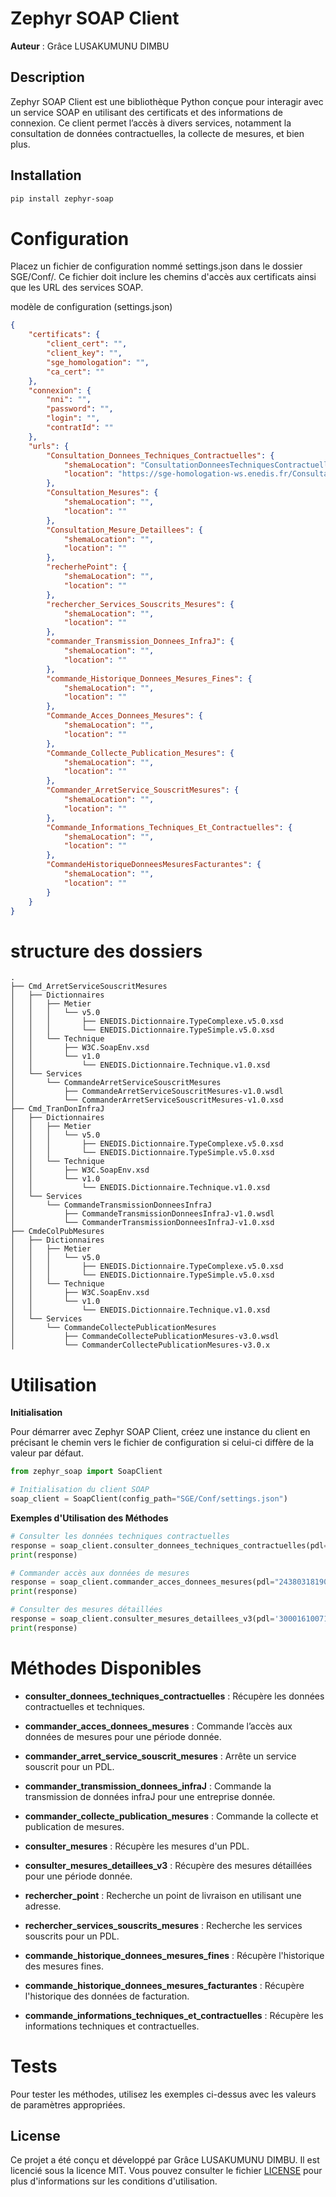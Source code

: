 # Zephyr SOAP Client

**Auteur** : Grâce LUSAKUMUNU DIMBU

## Description

Zephyr SOAP Client est une bibliothèque Python conçue pour interagir avec un service SOAP en utilisant des certificats et des informations de connexion. Ce client permet l’accès à divers services, notamment la consultation de données contractuelles, la collecte de mesures, et bien plus.

## Installation

```bash
pip install zephyr-soap

```

# Configuration
Placez un fichier de configuration nommé settings.json dans le dossier SGE/Conf/. Ce fichier doit inclure les chemins d'accès aux certificats ainsi que les URL des services SOAP.

modèle de configuration (settings.json)
```json
{
    "certificats": {
        "client_cert": "",
        "client_key": "",
        "sge_homologation": "",
        "ca_cert": ""
    },
    "connexion": {
        "nni": "",
        "password": "",
        "login": "",
        "contratId": ""
    },
    "urls": {
        "Consultation_Donnees_Techniques_Contractuelles": {
            "shemaLocation": "ConsultationDonneesTechniquesContractuelles/ConsultationDonneesTechniquesContractuelles-v1.0.wsdl",
            "location": "https://sge-homologation-ws.enedis.fr/ConsultationDonneesTechniquesContractuelles/v1.0"
        },
        "Consultation_Mesures": {
            "shemaLocation": "",
            "location": ""
        },
        "Consultation_Mesure_Detaillees": {
            "shemaLocation": "",
            "location": ""
        },
        "recherhePoint": {
            "shemaLocation": "",
            "location": ""
        },
        "rechercher_Services_Souscrits_Mesures": {
            "shemaLocation": "",
            "location": ""
        },
        "commander_Transmission_Donnees_InfraJ": {
            "shemaLocation": "",
            "location": ""
        },
        "commande_Historique_Donnees_Mesures_Fines": {
            "shemaLocation": "",
            "location": ""
        },
        "Commande_Acces_Donnees_Mesures": {
            "shemaLocation": "",
            "location": ""
        },
        "Commande_Collecte_Publication_Mesures": {
            "shemaLocation": "",
            "location": ""
        },
        "Commander_ArretService_SouscritMesures": {
            "shemaLocation": "",
            "location": ""
        },
        "Commande_Informations_Techniques_Et_Contractuelles": {
            "shemaLocation": "",
            "location": ""
        },
        "CommandeHistoriqueDonneesMesuresFacturantes": {
            "shemaLocation": "",
            "location": ""
        }
    }
}

```

# structure des dossiers 
```
.
├── Cmd_ArretServiceSouscritMesures
│   ├── Dictionnaires
│   │   ├── Metier
│   │   │   └── v5.0
│   │   │       ├── ENEDIS.Dictionnaire.TypeComplexe.v5.0.xsd
│   │   │       └── ENEDIS.Dictionnaire.TypeSimple.v5.0.xsd
│   │   └── Technique
│   │       ├── W3C.SoapEnv.xsd
│   │       └── v1.0
│   │           └── ENEDIS.Dictionnaire.Technique.v1.0.xsd
│   └── Services
│       └── CommandeArretServiceSouscritMesures
│           ├── CommandeArretServiceSouscritMesures-v1.0.wsdl
│           └── CommanderArretServiceSouscritMesures-v1.0.xsd
├── Cmd_TranDonInfraJ
│   ├── Dictionnaires
│   │   ├── Metier
│   │   │   └── v5.0
│   │   │       ├── ENEDIS.Dictionnaire.TypeComplexe.v5.0.xsd
│   │   │       └── ENEDIS.Dictionnaire.TypeSimple.v5.0.xsd
│   │   └── Technique
│   │       ├── W3C.SoapEnv.xsd
│   │       └── v1.0
│   │           └── ENEDIS.Dictionnaire.Technique.v1.0.xsd
│   └── Services
│       └── CommandeTransmissionDonneesInfraJ
│           ├── CommandeTransmissionDonneesInfraJ-v1.0.wsdl
│           └── CommanderTransmissionDonneesInfraJ-v1.0.xsd
├── CmdeColPubMesures
│   ├── Dictionnaires
│   │   ├── Metier
│   │   │   └── v5.0
│   │   │       ├── ENEDIS.Dictionnaire.TypeComplexe.v5.0.xsd
│   │   │       └── ENEDIS.Dictionnaire.TypeSimple.v5.0.xsd
│   │   └── Technique
│   │       ├── W3C.SoapEnv.xsd
│   │       └── v1.0
│   │           └── ENEDIS.Dictionnaire.Technique.v1.0.xsd
│   └── Services
│       └── CommandeCollectePublicationMesures
│           ├── CommandeCollectePublicationMesures-v3.0.wsdl
│           └── CommanderCollectePublicationMesures-v3.0.x

```

# Utilisation
**Initialisation**

Pour démarrer avec Zephyr SOAP Client, créez une instance du client en précisant le chemin vers le fichier de configuration si celui-ci diffère de la valeur par défaut.

```python
from zephyr_soap import SoapClient

# Initialisation du client SOAP
soap_client = SoapClient(config_path="SGE/Conf/settings.json")
```
**Exemples d'Utilisation des Méthodes**

```python
# Consulter les données techniques contractuelles
response = soap_client.consulter_donnees_techniques_contractuelles(pdl="98800007059999", autorisation_client=True)
print(response)

# Commander accès aux données de mesures
response = soap_client.commander_acces_donnees_mesures(pdl="24380318190106", date_debut="2024-10-31", date_fin="2026-10-30")
print(response)

# Consulter des mesures détaillées
response = soap_client.consulter_mesures_detaillees_v3(pdl='30001610071843', DateDebut="2024-01-29", DateFin="2024-01-30")
print(response)

```

# Méthodes Disponibles
- **consulter_donnees_techniques_contractuelles** : Récupère les données contractuelles et techniques.

- **commander_acces_donnees_mesures** : Commande l’accès aux données de mesures pour une période donnée.

- **commander_arret_service_souscrit_mesures** : Arrête un service souscrit pour un PDL.

- **commander_transmission_donnees_infraJ** : Commande la transmission de données infraJ pour une entreprise donnée.

- **commander_collecte_publication_mesures** : Commande la collecte et publication de mesures.

- **consulter_mesures** : Récupère les mesures d'un PDL.
- **consulter_mesures_detaillees_v3** : Récupère des mesures détaillées pour une période donnée.

- **rechercher_point** : Recherche un point de livraison en utilisant une adresse.

- **rechercher_services_souscrits_mesures** : Recherche les services souscrits pour un PDL.

- **commande_historique_donnees_mesures_fines** : Récupère l'historique des mesures fines.

- **commande_historique_donnees_mesures_facturantes** : Récupère l'historique des données de facturation.

- **commande_informations_techniques_et_contractuelles** : Récupère les informations techniques et contractuelles.

# Tests
Pour tester les méthodes, utilisez les exemples ci-dessus avec les valeurs de paramètres appropriées.


## License

Ce projet a été conçu et développé par Grâce LUSAKUMUNU DIMBU. Il est licencié sous la licence MIT. Vous pouvez consulter le fichier [LICENSE](LICENSE) pour plus d'informations sur les conditions d'utilisation.
